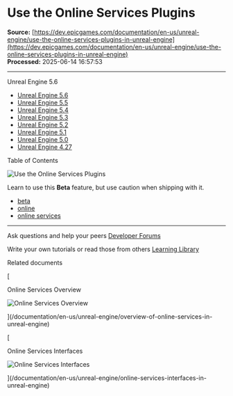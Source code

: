 # Use the Online Services Plugins

**Source:** [https://dev.epicgames.com/documentation/en-us/unreal-engine/use-the-online-services-plugins-in-unreal-engine](https://dev.epicgames.com/documentation/en-us/unreal-engine/use-the-online-services-plugins-in-unreal-engine)  
**Processed:** 2025-06-14 16:57:53

---

Unreal Engine 5.6

-   [Unreal Engine 5.6](/documentation/en-us/unreal-engine/use-the-online-services-plugins-in-unreal-engine?application_version=5.6)
-   [Unreal Engine 5.5](/documentation/en-us/unreal-engine/use-the-online-services-plugins-in-unreal-engine?application_version=5.5)
-   [Unreal Engine 5.4](/documentation/en-us/unreal-engine/use-the-online-services-plugins-in-unreal-engine?application_version=5.4)
-   [Unreal Engine 5.3](/documentation/en-us/unreal-engine/use-the-online-services-plugins-in-unreal-engine?application_version=5.3)
-   [Unreal Engine 5.2](/documentation/en-us/unreal-engine/use-the-online-services-plugins-in-unreal-engine?application_version=5.2)
-   [Unreal Engine 5.1](/documentation/en-us/unreal-engine/use-the-online-services-plugins-in-unreal-engine?application_version=5.1)
-   [Unreal Engine 5.0](/documentation/en-us/unreal-engine/use-the-online-services-plugins-in-unreal-engine?application_version=5.0)
-   [Unreal Engine 4.27](/documentation/en-us/unreal-engine/use-the-online-services-plugins-in-unreal-engine?application_version=4.27)

Table of Contents

![Use the Online Services Plugins](https://dev.epicgames.com/community/api/documentation/image/50ada5e7-9a67-4b0c-95cb-738c6171ece7?resizing_type=fill&width=1920&height=335)

Learn to use this **Beta** feature, but use caution when shipping with it.

-   [beta](https://documentation-assets-ssr/community/search?query=beta)
-   [online](https://documentation-assets-ssr/community/search?query=online)
-   [online services](https://documentation-assets-ssr/community/search?query=online%20services)

---

Ask questions and help your peers [Developer Forums](https://forums.unrealengine.com/categories?tag=unreal-engine)

Write your own tutorials or read those from others [Learning Library](https://documentation-assets-ssr/community/unreal-engine/learning)

Related documents

[

Online Services Overview

![Online Services Overview](https://dev.epicgames.com/community/api/documentation/image/c80f41dc-807b-4b39-bda1-0f50405a9d61?resizing_type=fit&width=160&height=92)

](/documentation/en-us/unreal-engine/overview-of-online-services-in-unreal-engine)

[

Online Services Interfaces

![Online Services Interfaces](https://dev.epicgames.com/community/api/documentation/image/ac5284e2-ad6e-464f-8180-4d4867c9ce26?resizing_type=fit&width=160&height=92)

](/documentation/en-us/unreal-engine/online-services-interfaces-in-unreal-engine)
